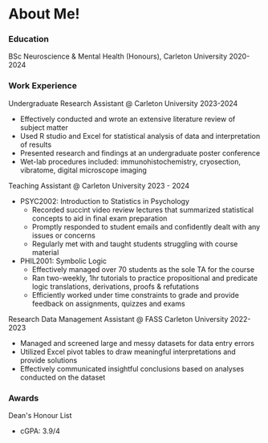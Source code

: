 # About Me!

### Education
BSc Neuroscience & Mental Health (Honours), Carleton University 2020-2024



### Work Experience
Undergraduate Research Assistant @ Carleton University 2023-2024
- Effectively conducted and wrote an extensive literature review of subject matter
- Used R studio and Excel for statistical analysis of data and interpretation of results
- Presented research and findings at an undergraduate poster conference
- Wet-lab procedures included: immunohistochemistry, cryosection, vibratome, digital microscope imaging

Teaching Assistant @ Carleton University 2023 - 2024
- PSYC2002: Introduction to Statistics in Psychology
   - Recorded succint video review lectures that summarized statistical concepts to aid in final exam preparation
   - Promptly responded to student emails and confidently dealt with any issues or concerns
   - Regularly met with and taught students struggling with course material
- PHIL2001: Symbolic Logic
   - Effectively managed over 70 students as the sole TA for the course
   - Ran two-weekly, 1hr tutorials to practice propositional and predicate logic translations, derivations, proofs & refutations
   - Efficiently worked under time constraints to grade and provide feedback on assignments, quizzes and exams
 
Research Data Management Assistant @ FASS Carleton University 2022-2023
- Managed and screened large and messy datasets for data entry errors
- Utilized Excel pivot tables to draw meaningful interpretations and provide solutions
- Effectively communicated insightful conclusions based on analyses conducted on the dataset
  

### Awards
Dean's Honour List
- cGPA: 3.9/4



